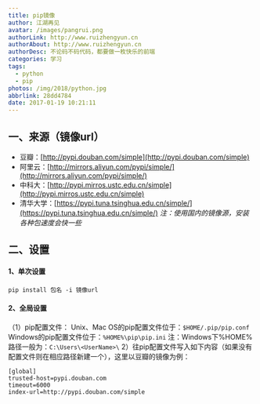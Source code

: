 ```yaml
---
title: pip镜像
author: 江湖再见
avatar: /images/pangrui.png
authorLink: http://www.ruizhengyun.cn
authorAbout: http://www.ruizhengyun.cn
authorDesc: 不论码不码代码，都要做一枚快乐的前端
categories: 学习
tags:
  - python
  - pip
photos: /img/2018/python.jpg
abbrlink: 28dd4784
date: 2017-01-19 10:21:11
---
```

## 一、来源（镜像url）
* 豆瓣：[http://pypi.douban.com/simple](http://pypi.douban.com/simple)
* 阿里云：[http://mirrors.aliyun.com/pypi/simple/](http://mirrors.aliyun.com/pypi/simple/)
* 中科大：[http://pypi.mirros.ustc.edu.cn/simple](http://pypi.mirros.ustc.edu.cn/simple)
* 清华大学：[https://pypi.tuna.tsinghua.edu.cn/simple/](https://pypi.tuna.tsinghua.edu.cn/simple/)
*注：使用国内的镜像源，安装各种包速度会快一些*
<!--more-->


## 二、设置
#### 1、单次设置
```
pip install 包名 -i 镜像url
```

#### 2、全局设置
（1）pip配置文件：
Unix、Mac OS的pip配置文件位于：`$HOME/.pip/pip.conf`
Windows的pip配置文件位于：`%HOME%\pip\pip.ini`
注：Windows下%HOME%路径一般为：`C:\Users\<UserName>\`
2）往pip配置文件写入如下内容（如果没有配置文件则在相应路径新建一个），这里以豆瓣的镜像为例：
```
[global]
trusted-host=pypi.douban.com
timeout=6000
index-url=http://pypi.douban.com/simple
```
